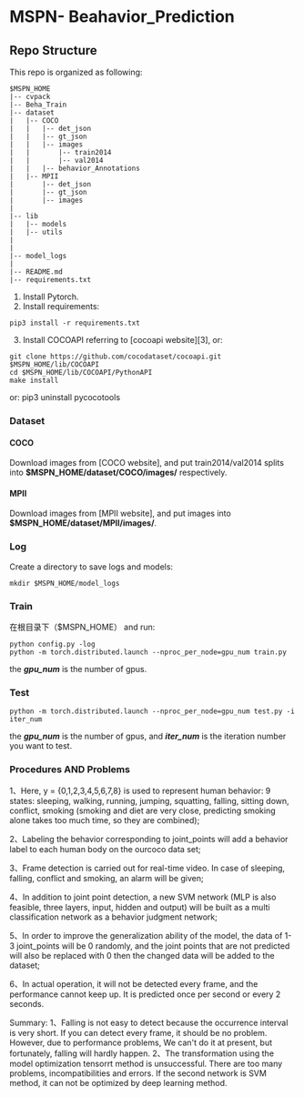 # MSPN- Beahavior_Prediction


## Repo Structure
This repo is organized as following:
```
$MSPN_HOME
|-- cvpack
|-- Beha_Train
|-- dataset
|   |-- COCO
|   |   |-- det_json
|   |   |-- gt_json
|   |   |-- images
|   |       |-- train2014
|   |       |-- val2014
|   |   |-- behavior_Annotations
|   |-- MPII
|       |-- det_json
|       |-- gt_json
|       |-- images
|   
|-- lib
|   |-- models
|   |-- utils
|
|
|-- model_logs
|
|-- README.md
|-- requirements.txt
```

1. Install Pytorch.
2. Install requirements:
 ```
 pip3 install -r requirements.txt
 ```
3. Install COCOAPI referring to [cocoapi website][3], or:
 ```
 git clone https://github.com/cocodataset/cocoapi.git $MSPN_HOME/lib/COCOAPI
 cd $MSPN_HOME/lib/COCOAPI/PythonAPI
 make install
 ```
 or: pip3 uninstall pycocotools
 
### Dataset

#### COCO

 Download images from [COCO website], and put train2014/val2014 splits into **$MSPN_HOME/dataset/COCO/images/** respectively.

#### MPII

 Download images from [MPII website], and put images into **$MSPN_HOME/dataset/MPII/images/**.


### Log
Create a directory to save logs and models:
```
mkdir $MSPN_HOME/model_logs
```

### Train
在根目录下（$MSPN_HOME）
and run:
```
python config.py -log
python -m torch.distributed.launch --nproc_per_node=gpu_num train.py
```
the ***gpu_num*** is the number of gpus.

### Test
```
python -m torch.distributed.launch --nproc_per_node=gpu_num test.py -i iter_num
```
the ***gpu_num*** is the number of gpus, and ***iter_num*** is the iteration number you want to test.


### Procedures AND Problems
1、Here, y = {0,1,2,3,4,5,6,7,8} is used to represent human behavior: 9 states: sleeping, walking, running, jumping, squatting, falling, sitting down, conflict, smoking (smoking and diet are very close, predicting smoking alone takes too much time, so they are combined);

2、Labeling the behavior corresponding to joint_points will add a behavior label to each human body on the ourcoco data set;

3、Frame detection is carried out for real-time video. In case of sleeping, falling, conflict and smoking, an alarm will be given;

4、In addition to joint point detection, a new SVM network (MLP is also feasible, three layers, input, hidden and output) will be built as a multi classification network as a behavior judgment network;

5、In order to improve the generalization ability of the model, the data of 1-3 joint_points will be 0 randomly, and the joint points that are not predicted will also be replaced with 0 then the changed data will be added to the dataset;

6、In actual operation, it will not be detected every frame, and the performance cannot keep up. It is predicted once per second or every 2 seconds.

Summary:
          1、Falling is not easy to detect because the occurrence interval is very short. If you can detect every frame, it should be no problem. However, due to performance problems, We can't do it at present, but fortunately, falling will hardly happen.
          2、The transformation using the model optimization tensorrt method is unsuccessful. There are too many problems, incompatibilities and errors. If the second network is SVM method, it can not be optimized by deep learning method.
